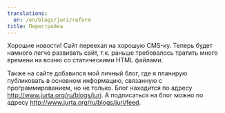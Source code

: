 ```yaml
---
translations:
  en: /en/blogs/juri/reform
title: Перестройка
---
```

Хорошие новости! Сайт переехал на хорошую CMS-ку. Теперь будет намного легче развивать сайт, т.к. раньше требовалось тратить много времени на возню со статическими HTML файлами.

Также на сайте добавился мой личный блог, где я планирую публиковать в основном информацию, связанную с программированием, но не только. Блог находится по адресу http://www.jurta.org/ru/blogs/juri. А подписаться на блог можно по адресу http://www.jurta.org/ru/blogs/juri/feed.
